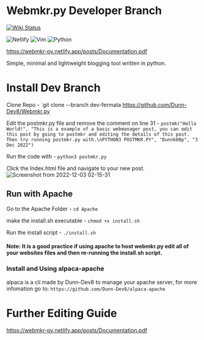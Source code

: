 # Webmkr.py Developer Branch
[![Wiki Status](https://api.netlify.com/api/v1/badges/581b5701-5a3f-4a38-9a41-83886fd8b82e/deploy-status)](https://app.netlify.com/sites/webmkr-py/deploys)

![Netlify](https://img.shields.io/badge/netlify-%23000000.svg?style=for-the-badge&logo=netlify&logoColor=#00C7B7)
![Vim](https://img.shields.io/badge/VIM-%2311AB00.svg?style=for-the-badge&logo=vim&logoColor=white)
![Python](https://img.shields.io/badge/python-3670A0?style=for-the-badge&logo=python&logoColor=ffdd54)

https://webmkr-py.netlify.app/posts/Documentation.pdf



Simple, minimal and lightweight blogging tool written in python.

# Install Dev Branch
Clone Repo - 
`git clone --branch dev-fermata https://github.com/Dunn-Dev8/Webmkr.py

Edit the postmkr.py file
and remove the comment on line 31 -
`postmk("Hello World!", "This is a example of a basic webmanager post, you can edit this post by going to postmkr and editing the details of this post. Then try running postmkr.py with.\nPYTHON3 POSTMKR.PY", "Dunnk00p", "3 Dec 2022")`

Run the code with - 
`python3 postmkr.py`

Click the Index.html file and navigate to your new post.
![Screenshot from 2022-12-03 02-15-31](https://user-images.githubusercontent.com/78283092/205331428-585d737b-2bfb-44e5-8d73-df1da3910a8c.png)


## Run with Apache
Go to the Apache Folder -
`cd Apache`

make the install.sh executable -
`chmod +x install.sh`

Run the install script -
`./install.sh`
#### Note: It is a good practice if using apache to host webmkr.py edit all of your websites files and then re-running the install.sh script.

### Install and Using alpaca-apache
alpaca is a cli made by Dunn-Dev8 to manage your apache server, for more infomation go to: 
`https://github.com/Dunn-Dev8/alpaca-apache`

# Further Editing Guide
https://webmkr-py.netlify.app/posts/Documentation.pdf
